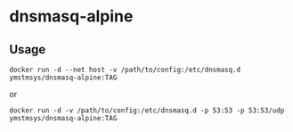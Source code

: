 # dnsmasq-alpine

## Usage

```
docker run -d --net host -v /path/to/config:/etc/dnsmasq.d ymstmsys/dnsmasq-alpine:TAG
```

or

```
docker run -d -v /path/to/config:/etc/dnsmasq.d -p 53:53 -p 53:53/udp ymstmsys/dnsmasq-alpine:TAG
```

